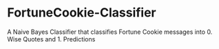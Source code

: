# FortuneCookie-Classifier
A Naive Bayes Classifier that classifies Fortune Cookie messages into 0. Wise Quotes and 1. Predictions
